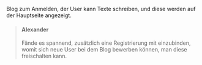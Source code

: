 Blog zum Anmelden, der User kann Texte schreiben, und diese werden auf der Hauptseite angezeigt.


> #### Alexander
> Fände es spannend, zusätzlich eine Registrierung mit einzubinden, womit sich neue User bei dem Blog bewerben können, man diese freischalten kann.
